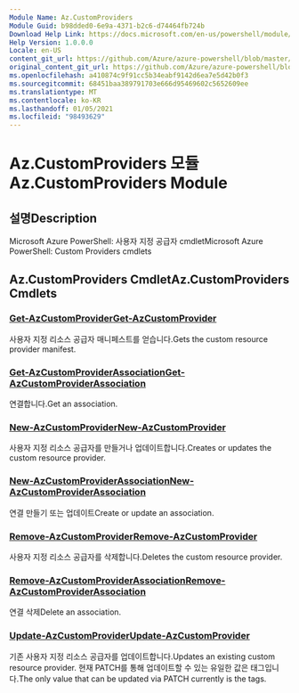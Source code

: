 ```yaml
---
Module Name: Az.CustomProviders
Module Guid: b98dded0-6e9a-4371-b2c6-d74464fb724b
Download Help Link: https://docs.microsoft.com/en-us/powershell/module/az.customproviders
Help Version: 1.0.0.0
Locale: en-US
content_git_url: https://github.com/Azure/azure-powershell/blob/master/src/CustomProviders/help/Az.CustomProviders.md
original_content_git_url: https://github.com/Azure/azure-powershell/blob/master/src/CustomProviders/help/Az.CustomProviders.md
ms.openlocfilehash: a410874c9f91cc5b34eabf9142d6ea7e5d42b0f3
ms.sourcegitcommit: 68451baa389791703e666d95469602c5652609ee
ms.translationtype: MT
ms.contentlocale: ko-KR
ms.lasthandoff: 01/05/2021
ms.locfileid: "98493629"
---
```

# <span data-ttu-id="b268c-101">Az.CustomProviders 모듈</span><span class="sxs-lookup"><span data-stu-id="b268c-101">Az.CustomProviders Module</span></span>
## <span data-ttu-id="b268c-102">설명</span><span class="sxs-lookup"><span data-stu-id="b268c-102">Description</span></span>
<span data-ttu-id="b268c-103">Microsoft Azure PowerShell: 사용자 지정 공급자 cmdlet</span><span class="sxs-lookup"><span data-stu-id="b268c-103">Microsoft Azure PowerShell: Custom Providers cmdlets</span></span>

## <span data-ttu-id="b268c-104">Az.CustomProviders Cmdlet</span><span class="sxs-lookup"><span data-stu-id="b268c-104">Az.CustomProviders Cmdlets</span></span>
### [<span data-ttu-id="b268c-105">Get-AzCustomProvider</span><span class="sxs-lookup"><span data-stu-id="b268c-105">Get-AzCustomProvider</span></span>](Get-AzCustomProvider.md)
<span data-ttu-id="b268c-106">사용자 지정 리소스 공급자 매니페스트를 얻습니다.</span><span class="sxs-lookup"><span data-stu-id="b268c-106">Gets the custom resource provider manifest.</span></span>

### [<span data-ttu-id="b268c-107">Get-AzCustomProviderAssociation</span><span class="sxs-lookup"><span data-stu-id="b268c-107">Get-AzCustomProviderAssociation</span></span>](Get-AzCustomProviderAssociation.md)
<span data-ttu-id="b268c-108">연결합니다.</span><span class="sxs-lookup"><span data-stu-id="b268c-108">Get an association.</span></span>

### [<span data-ttu-id="b268c-109">New-AzCustomProvider</span><span class="sxs-lookup"><span data-stu-id="b268c-109">New-AzCustomProvider</span></span>](New-AzCustomProvider.md)
<span data-ttu-id="b268c-110">사용자 지정 리소스 공급자를 만들거나 업데이트합니다.</span><span class="sxs-lookup"><span data-stu-id="b268c-110">Creates or updates the custom resource provider.</span></span>

### [<span data-ttu-id="b268c-111">New-AzCustomProviderAssociation</span><span class="sxs-lookup"><span data-stu-id="b268c-111">New-AzCustomProviderAssociation</span></span>](New-AzCustomProviderAssociation.md)
<span data-ttu-id="b268c-112">연결 만들기 또는 업데이트</span><span class="sxs-lookup"><span data-stu-id="b268c-112">Create or update an association.</span></span>

### [<span data-ttu-id="b268c-113">Remove-AzCustomProvider</span><span class="sxs-lookup"><span data-stu-id="b268c-113">Remove-AzCustomProvider</span></span>](Remove-AzCustomProvider.md)
<span data-ttu-id="b268c-114">사용자 지정 리소스 공급자를 삭제합니다.</span><span class="sxs-lookup"><span data-stu-id="b268c-114">Deletes the custom resource provider.</span></span>

### [<span data-ttu-id="b268c-115">Remove-AzCustomProviderAssociation</span><span class="sxs-lookup"><span data-stu-id="b268c-115">Remove-AzCustomProviderAssociation</span></span>](Remove-AzCustomProviderAssociation.md)
<span data-ttu-id="b268c-116">연결 삭제</span><span class="sxs-lookup"><span data-stu-id="b268c-116">Delete an association.</span></span>

### [<span data-ttu-id="b268c-117">Update-AzCustomProvider</span><span class="sxs-lookup"><span data-stu-id="b268c-117">Update-AzCustomProvider</span></span>](Update-AzCustomProvider.md)
<span data-ttu-id="b268c-118">기존 사용자 지정 리소스 공급자를 업데이트합니다.</span><span class="sxs-lookup"><span data-stu-id="b268c-118">Updates an existing custom resource provider.</span></span>
<span data-ttu-id="b268c-119">현재 PATCH를 통해 업데이트할 수 있는 유일한 값은 태그입니다.</span><span class="sxs-lookup"><span data-stu-id="b268c-119">The only value that can be updated via PATCH currently is the tags.</span></span>

